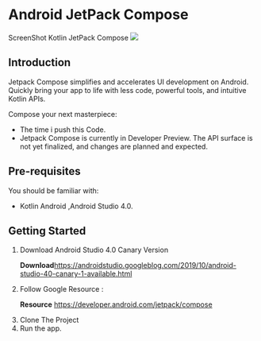 Android JetPack Compose
============================================================================

ScreenShot  Kotlin JetPack Compose
<img class='header-img' src='https://i.ibb.co/RbJKRY5/images-Now.png' />


Introduction
------------

Jetpack Compose simplifies and accelerates UI development on Android. 
Quickly bring your app to life with less code, powerful tools, and intuitive Kotlin APIs.

Compose your next masterpiece:

* The time i push this Code.
* Jetpack Compose is currently in Developer Preview.
 The API surface is not yet finalized, and changes are planned and expected.


Pre-requisites
--------------

You should be familiar with:

* Kotlin Android ,Android Studio 4.0.

Getting Started
---------------

1. Download Android Studio 4.0 Canary Version<p><strong> Download</strong>https://androidstudio.googleblog.com/2019/10/android-studio-40-canary-1-available.html</p>
2. Follow Google Resource  :<p><strong>Resource</strong>  https://developer.android.com/jetpack/compose</p>
3. Clone The Project 
4. Run the app.


